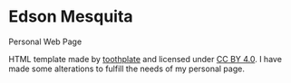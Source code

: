 # Edson Mesquita
Personal Web Page

HTML template made by [toothplate](https://www.tooplate.com) and licensed under [CC BY 4.0](https://creativecommons.org/licenses/by/4.0/legalcode). I have made some alterations to fulfill the needs of my personal page. 